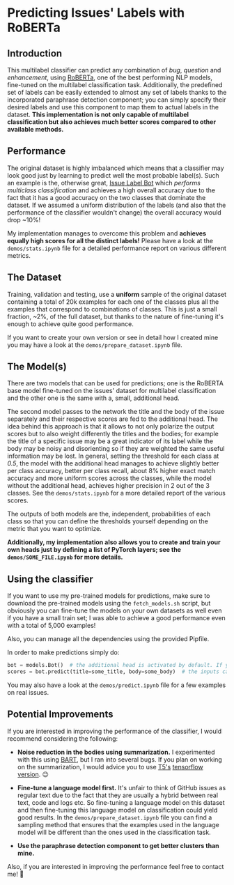 # Predicting Issues' Labels with RoBERTa

## Introduction
This multilabel classifier can predict any combination of *bug*, *question* and *enhancement*, using [RoBERTa](https://arxiv.org/abs/1907.11692), one of the best performing NLP models, fine-tuned on the multilabel classification task. Additionally, the predefined set of labels can be easily extended to almost any set of labels thanks to the incorporated paraphrase detection component; you can simply specify their desired labels and use this component to map them to actual labels in the dataset. **This implementation is not only capable of multilabel classification but also achieves much better scores compared to other available methods.**


## Performance
The original dataset is highly imbalanced which means that a classifier may look good just by learning to predict well the most probable label(s). Such an example is the, otherwise great, [Issue Label Bot](https://github.com/machine-learning-apps/Issue-Label-Bot) which *performs multiclass classification* and achieves a high overall accuracy due to the fact that it has a good accuracy on the two classes that dominate the dataset. If we assumed a uniform distribution of the labels (and also that the performance of the classifier wouldn't change) the overall accuracy would drop ~10%! 

My implementation manages to overcome this problem and **achieves equally high scores for all the distinct labels!** Please have a look at the `demos/stats.ipynb` file for a detailed performance report on various different metrics. 


## The Dataset
Training, validation and testing, use a **uniform** sample of the original dataset containing a total of 20k examples for each one of the classes plus all the examples that correspond to combinations of classes. This is just a small fraction, ~2%, of the full dataset, but thanks to the nature of fine-tuning it's enough to achieve quite good performance. 

If you want to create your own version or see in detail how I created mine you may have a look at the `demos/prepare_dataset.ipynb` file. 


## The Model(s)
There are two models that can be used for predictions; one is the RoBERTA base model fine-tuned on the issues' dataset for multilabel classification and the other one is the same with a, small, additional head. 

The second model passes to the network the title and the body of the issue separately and their respective scores are fed to the additional head. The idea behind this approach is that it allows to not only polarize the output scores but to also weight differently the titles and the bodies; for example the title of a specific issue may be a great indicator of its label while the body may be noisy and disorienting so if they are weighted the same useful information may be lost. In general, setting the threshold for each class at *0.5*, the model with the additional head manages to achieve slightly better per class accuracy, better per class recall, about 8% higher exact match accuracy and more uniform scores across the classes, while the model without the additional head, achieves higher precision in 2 out of the 3 classes. See the `demos/stats.ipynb` for a more detailed report of the various scores. 

The outputs of both models are the, independent, probabilities of each class so that you can define the thresholds yourself depending on the metric that you want to optimize. 

**Additionally, my implementation also allows you to create and train your own heads just by defining a list of PyTorch layers; see the `demos/SOME_FILE.ipynb` for more details.**


## Using the classifier
If you want to use my pre-trained models for predictions, make sure to download the pre-trained models using the `fetch_models.sh` script, but obviously you can fine-tune the models on your own datasets as well even if you have a small train set; I was able to achieve a good performance even with a total of 5,000 examples! 

Also, you can manage all the dependencies using the provided Pipfile. 

In order to make predictions simply do:

```python
bot = models.Bot()  # the additional head is activated by default. If you don't want to use it just pass use_head=False
scores = bot.predict(title=some_title, body=some_body)  # the inputs can be a single string, a list of strings, a pd.Series object or a pd.DataFrame object
```

You may also have a look at the `demos/predict.ipynb` file for a few examples on real issues. 


## Potential Improvements
If you are interested in improving the performance of the classifier, I would recommend considering the following: 

* **Noise reduction in the bodies using summarization.** I experimented with this using [BART](https://arxiv.org/abs/1910.13461), but I ran into several bugs. If you plan on working on the summarization, I would advice you to use [T5's](https://arxiv.org/abs/1910.10683) [tensorflow version](https://huggingface.co/transformers/model_doc/t5.html#tft5forconditionalgeneration). 😉

* **Fine-tune a language model first.** It's unfair to think of GitHub issues as regular text due to the fact that they are usually a hybrid between real text, code and logs etc. So fine-tuning a language model on this dataset and then fine-tuning this language model on classification could yield good results. In the `demos/prepare_dataset.ipynb` file you can find a sampling method that ensures that the examples used in the language model will be different than the ones used in the classification task. 

* **Use the paraphrase detection component to get better clusters than mine.**

Also, if you are interested in improving the performance feel free to contact me! 🙂 
